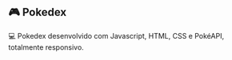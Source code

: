 ##  🎮 Pokedex 


💻 Pokedex desenvolvido com Javascript, HTML, CSS e PokéAPI, totalmente responsivo.
